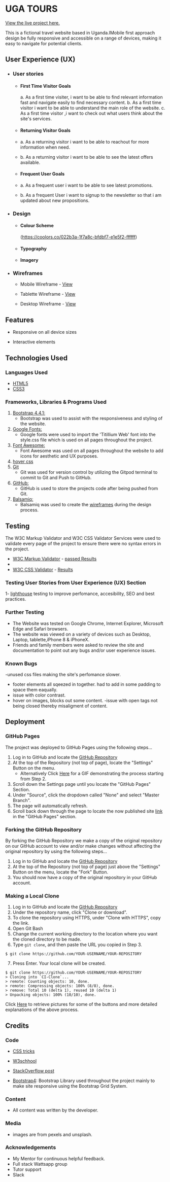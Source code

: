 <h1 align="left">UGA TOURS</h1>

[View the live project here.](https://atinos31.github.io/UGA_TOURS/)

This is a fictional travel website based in Uganda.IMobile first approach design be  fully responsive and accessible on a range of devices, making it easy to navigate for potential clients.

<h2 align="center"><mockup></h2>

## User Experience (UX)

-   ### User stories

    -   #### First Time Visitor Goals
         a. As a first time visiter, i want to be able to find relevant information fast and navigate easily to find necessary content.
         b. As a first time visitor i want to be able to understand the main role of the website.
         c. As a first time visitor ,i want to check out what users think about the site's services.

    -   #### Returning Visitor Goals

       -  a. As a returning visitor i want to be able to reachout for more information when need.
       -  b. As a returning visitor i want to be able to see the latest offers available.
    -   #### Frequent User Goals
       -  a. As a frequent user i want to be able to see latest promotions.
       -  b.  As a frequent User i want to signup to the newsletter so that i am updated about new propositions.

-   ### Design
    -   #### Colour Scheme
        (https://coolors.co/022b3a-1f7a8c-bfdbf7-e1e5f2-ffffff)
    -   #### Typography
    -   #### Imagery
        

*   ### Wireframes

    -   Mobile Wireframe - [View]()

    -   Tablette Wireframe - [View](https://github.com/)

    -   Desktop Wireframe - [View](https://github.com/)

## Features

-   Responsive on all device sizes

-   Interactive elements

## Technologies Used
### Languages Used

-   [HTML5](https://en.wikipedia.org/wiki/HTML5)
-   [CSS3](https://en.wikipedia.org/wiki/Cascading_Style_Sheets)

### Frameworks, Libraries & Programs Used

1. [Bootstrap 4.4.1:](https://getbootstrap.com/docs/4.4/getting-started/introduction/)
    - Bootstrap was used to assist with the responsiveness and styling of the website.
1. [Google Fonts:](https://fonts.google.com/)
    - Google fonts were used to import the 'Titillium Web' font into the style.css file which is used on all pages throughout the project.
1. [Font Awesome:](https://fontawesome.com/)
    - Font Awesome was used on all pages throughout the website to add icons for aesthetic and UX purposes.
1. [hover css](http://ianlunn.github.io/Hover/)
1. [Git](https://git-scm.com/)
    - Git was used for version control by utilizing the Gitpod terminal to commit to Git and Push to GitHub.
1. [GitHub:](https://github.com/)
    - GitHub is used to store the projects code after being pushed from Git.
1. [Balsamiq:](https://balsamiq.com/)
    - Balsamiq was used to create the [wireframes](https://github.com/) during the design process.

## Testing

The W3C Markup Validator and W3C CSS Validator Services were used to validate every page of the project to ensure there were no syntax errors in the project.

-   [W3C Markup Validator](http://jigsaw.w3.org/css-validator/check/referer (for HTML/XML document only)) - [passed Results](https://validator.w3.org/nu/#textarea)
-   
-   [W3C CSS Validator](http://jigsaw.w3.org/css-validator/check/referer (for HTML/XML document only)) - [Results](https://github.com/)

### Testing User Stories from User Experience (UX) Section
   1- [lighthouse](https://8000-e34cea04-5547-4052-93ef-dd92f5994742.ws-eu03.gitpod.io/assets/#contact)
    testing to improve perfomance, accesibility, SEO and best practices.

     

### Further Testing

-   The Website was tested on Google Chrome, Internet Explorer, Microsoft Edge and Safari browsers.
-   The website was viewed on a variety of devices such as Desktop, Laptop, tablette,iPhone 8 & iPhoneX.
-   Friends and family members were asked to review the site and documentation to point out any bugs and/or user experience issues.

### Known Bugs
-unused css files making the site's perfomance slower.
- footer elements all sqeezed in together.
had to add in some padding to space them eaqually.
- issue with color contrast. 
- hover on images, blocks out some content.
-issue with open tags not being closed thereby misaligment of content.

## Deployment

### GitHub Pages

The project was deployed to GitHub Pages using the following steps...

1. Log in to GitHub and locate the [GitHub Repository](https://github.com/)
2. At the top of the Repository (not top of page), locate the "Settings" Button on the menu.
    - Alternatively Click [Here](https://raw.githubusercontent.com/) for a GIF demonstrating the process starting from Step 2.
3. Scroll down the Settings page until you locate the "GitHub Pages" Section.
4. Under "Source", click the dropdown called "None" and select "Master Branch".
5. The page will automatically refresh.
6. Scroll back down through the page to locate the now published site [link](https://github.com) in the "GitHub Pages" section.

### Forking the GitHub Repository

By forking the GitHub Repository we make a copy of the original repository on our GitHub account to view and/or make changes without affecting the original repository by using the following steps...

1. Log in to GitHub and locate the [GitHub Repository](https://github.com/)
2. At the top of the Repository (not top of page) just above the "Settings" Button on the menu, locate the "Fork" Button.
3. You should now have a copy of the original repository in your GitHub account.

### Making a Local Clone

1. Log in to GitHub and locate the [GitHub Repository](https://github.com/)
2. Under the repository name, click "Clone or download".
3. To clone the repository using HTTPS, under "Clone with HTTPS", copy the link.
4. Open Git Bash
5. Change the current working directory to the location where you want the cloned directory to be made.
6. Type `git clone`, and then paste the URL you copied in Step 3.

```
$ git clone https://github.com/YOUR-USERNAME/YOUR-REPOSITORY
```

7. Press Enter. Your local clone will be created.

```
$ git clone https://github.com/YOUR-USERNAME/YOUR-REPOSITORY
> Cloning into `CI-Clone`...
> remote: Counting objects: 10, done.
> remote: Compressing objects: 100% (8/8), done.
> remove: Total 10 (delta 1), reused 10 (delta 1)
> Unpacking objects: 100% (10/10), done.
```

Click [Here](https://help.github.com/en/github/creating-cloning-and-archiving-repositories/cloning-a-repository#cloning-a-repository-to-github-desktop) to retrieve pictures for some of the buttons and more detailed explanations of the above process.

## Credits

### Code
-   [CSS tricks](https://css-tricks.com/)

-    [W3schhool](https://www.w3schools.com/default.asp)

-    [StackOverflow post](https://stackoverflow.com)

-   [Bootstrap4](https://getbootstrap.com/docs/4.4/getting-started/introduction/): Bootstrap Library used throughout the project mainly to make site responsive using the Bootstrap Grid System.



### Content

-   All content was written by the developer.

### Media

-   images are from pexels and unsplash.

### Acknowledgements

-   My Mentor for continuous helpful feedback.
-   Full stack Wattsapp group
-  Tutor support
-  Slack

